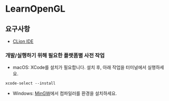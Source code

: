 # LearnOpenGL


## 요구사항

* [CLion IDE](https://www.jetbrains.com/clion/)


### 개발/실행하기 위해 필요한 플랫폼별 사전 작업

* macOS: XCode를 설치가 필요합니다. 설치 후, 아래 작업을 터미널에서 실행하세요.

```shell
xcode-select --install
```

* Windows: [MinGW](http://www.mingw.org/)에서 컴파일러를 환경을 설치하세요.

